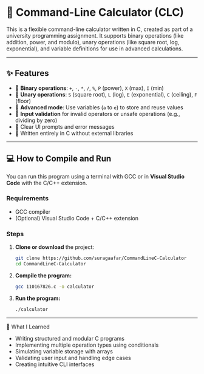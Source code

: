 # 🧮 Command-Line Calculator (CLC)

This is a flexible command-line calculator written in C, created as part of a university programming assignment. It supports binary operations (like addition, power, and modulo), unary operations (like square root, log, exponential), and variable definitions for use in advanced calculations.

---

## ✨ Features

- 📌 **Binary operations**: `+`, `-`, `*`, `/`, `%`, `P` (power), `X` (max), `I` (min)
- 📌 **Unary operations**: `S` (square root), `L` (log), `E` (exponential), `C` (ceiling), `F` (floor)
- 📌 **Advanced mode**: Use variables (`a` to `e`) to store and reuse values
- 📌 **Input validation** for invalid operators or unsafe operations (e.g., dividing by zero)
- 📌 Clear UI prompts and error messages
- 📌 Written entirely in C without external libraries

---

## 💻 How to Compile and Run

You can run this program using a terminal with GCC or in **Visual Studio Code** with the C/C++ extension.

### Requirements

- GCC compiler
- (Optional) Visual Studio Code + C/C++ extension

### Steps

1. **Clone or download** the project:
   ```bash
   git clone https://github.com/suragaafar/CommandLineC-Calculator
   cd CommandLineC-Calculator
   ```

2. **Compile the program:**
   ```bash
   gcc 110167826.c -o calculator
   ```

3. **Run the program:**
   ```bash
   ./calculator
   ```

---

🧠 What I Learned
- Writing structured and modular C programs
- Implementing multiple operation types using conditionals
- Simulating variable storage with arrays
- Validating user input and handling edge cases
- Creating intuitive CLI interfaces
